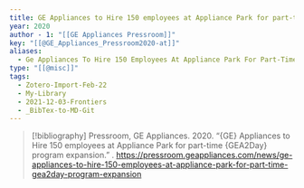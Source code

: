 ```yaml
---
title: GE Appliances to Hire 150 employees at Appliance Park for part-time GEA2Day program expansion
year: 2020
author - 1: "[[GE Appliances Pressroom]]"
key: "[[@GE_Appliances_Pressroom2020-at]]"
aliases:
  - Ge Appliances To Hire 150 Employees At Appliance Park For Part-Time Gea2day Program Expansion
type: "[[@misc]]"
tags:
  - Zotero-Import-Feb-22
  - My-Library
  - 2021-12-03-Frontiers
  - _BibTex-to-MD-Git
---
```


> [!bibliography]
> Pressroom, GE Appliances. 2020. “{GE} Appliances to Hire 150 employees at Appliance Park for part-time {GEA2Day} program expansion.” . https://pressroom.geappliances.com/news/ge-appliances-to-hire-150-employees-at-appliance-park-for-part-time-gea2day-program-expansion